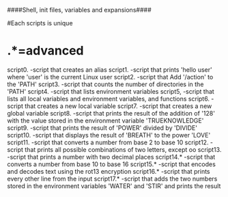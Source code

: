 ####Shell, init files, variables and expansions####

#Each scripts is unique
# .*=advanced

script0. -script that creates an alias
script1. -script that prints 'hello user' where 'user' is the current Linux user
script2. -script that Add '/action' to the 'PATH' 
script3. -script that counts the number of directories in the 'PATH'
script4. -script that lists environment variables
script5, -script that lists all local variables and environment variables, and functions
script6. -script that creates a new local variable
script7. -script that creates a new global variable
script8. -script that prints the result of the addition of '128' with the value stored in the environment variable 'TRUEKNOWLEDGE'
script9. -script that prints the result of 'POWER' divided by 'DIVIDE'
script10. -script that displays the result of 'BREATH' to the power 'LOVE'
script11. -script that converts a number from base 2 to base 10
script12. -script that prints all possible combinations of two letters, except oo
script13. -script that prints a number with two decimal places
script14.* -script that converts a number from base 10 to base 16
script15.* -script that encodes and decodes text using the rot13 encryption
script16.* -script that prints every other line from the input
script17.* -script that adds the two numbers stored in the environment variables 'WATER' and 'STIR' and prints the result
